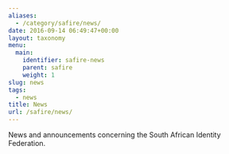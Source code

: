 ```yaml
---
aliases:
  - /category/safire/news/
date: 2016-09-14 06:49:47+00:00
layout: taxonomy
menu:
  main:
    identifier: safire-news
    parent: safire
    weight: 1
slug: news
tags:
  - news
title: News
url: /safire/news/
---
```


News and announcements concerning the South African Identity Federation.

